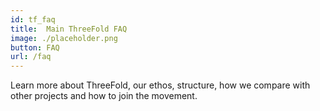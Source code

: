 ```yaml
---
id: tf_faq
title:  Main ThreeFold FAQ
image: ./placeholder.png
button: FAQ
url: /faq
---
```


Learn more about ThreeFold, our ethos, structure, how we compare with other projects and how to join the movement.